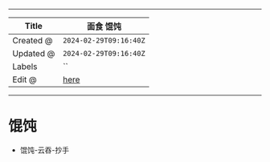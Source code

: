 -----

| Title     | 面食 馄饨                                             |
| --------- | ------------------------------------------------- |
| Created @ | `2024-02-29T09:16:40Z`                            |
| Updated @ | `2024-02-29T09:16:40Z`                            |
| Labels    | \`\`                                              |
| Edit @    | [here](https://github.com/junxnone/shi/issues/79) |

-----

# 馄饨

  - 馄饨-云吞-抄手
